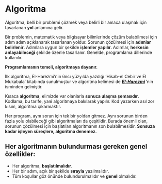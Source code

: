 # Algoritma

Algoritma, belli bir problemi çözmek veya belirli bir amaca ulaşmak için tasarlanan **yol** anlamına gelir.

Bir problemin, matematik veya bilgisayar bilimlerinde çözüm bulabilmesi için adım adım açıklanarak tasarlanan yoldur. Sorunun çözülmesi için **adımlar belirlenir**. Adımlara uygun bir şekilde **işlemler yapılır**. Adımlar, **herkesin anlayabileceği** şekilde özenle tasarlanır. Genelde, programlama dillerinde kullanılır.

**Programlamanın temeli, algoritmaya dayanır.**

İlk algoritma, El-Harezmi’nin 6ncı yüzyılda yazdığı ‘Hisab-el Cebir ve El Mukabala’ kitabında sunulmuştur ve algoritma kelimesi de **_[El-Harezmi](https://www.ilkkimbuldu.com/harizmi-kimdir/)_** ’nin isminden gelmiştir.

Kısaca **algoritma**, elimizde var olanlarla **sonuca ulaşma şemasıdır**. Kodlama, bu tarife, yani algoritmaya bakılarak yapılır. Kod yazarken asıl zor kısım, algoritma çıkarmaktır.

Her program, aynı sorun için tek bir yoldan gitmez. Aynı sorunun birden fazla yolu olabileceği gibi algoritmaları da çeşitlidir. Burada önemli olan, sorunun çözülmesi için başlatılan algoritmanın son bulabilmesidir. **Sonsuza kadar işleyen süreçlere, algoritma denemez.**

## Her algoritmanın bulundurması gereken genel özellikler:

- Her algoritma, **başlatılmalıdır**.
- Her bir adım, açık bir şekilde **sırayla** yazılmalıdır.
- Tüm koşullar göz önünde bulundurulmalıdır ve **genel** olmalıdır. 